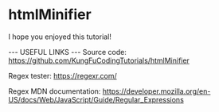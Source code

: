 # htmlMinifier
I hope you enjoyed this tutorial!

--- USEFUL LINKS ---
Source code:
https://github.com/KungFuCodingTutorials/htmlMinifier

Regex tester:
https://regexr.com/

Regex MDN documentation:
https://developer.mozilla.org/en-US/docs/Web/JavaScript/Guide/Regular_Expressions

